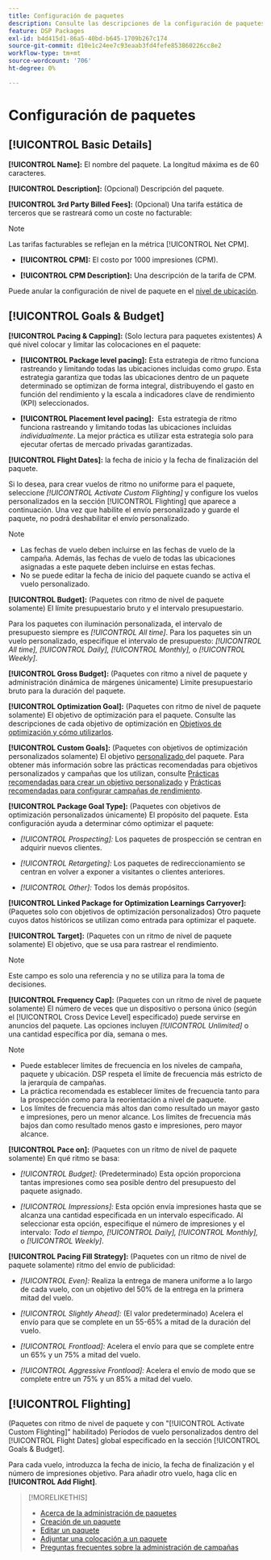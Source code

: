 ```yaml
---
title: Configuración de paquetes
description: Consulte las descripciones de la configuración de paquetes disponible.
feature: DSP Packages
exl-id: b4d415d1-86a5-40bd-b645-1709b267c174
source-git-commit: d10e1c24ee7c93eaab3fd4fefe853860226cc8e2
workflow-type: tm+mt
source-wordcount: '706'
ht-degree: 0%

---
```


# Configuración de paquetes

## [!UICONTROL Basic Details]

**[!UICONTROL Name]:** El nombre del paquete. La longitud máxima es de 60 caracteres.

**[!UICONTROL Description]:**  (Opcional) Descripción del paquete.

**[!UICONTROL 3rd Party Billed Fees]:** (Opcional) Una tarifa estática de terceros que se rastreará como un coste no facturable:

>[!NOTE]
>
>Las tarifas facturables se reflejan en la métrica [!UICONTROL Net CPM].
* **[!UICONTROL CPM]:** El costo por 1000 impresiones (CPM).

* **[!UICONTROL CPM Description]:** Una descripción de la tarifa de CPM.

Puede anular la configuración de nivel de paquete en el [nivel de ubicación](/help/dsp/campaign-management/placements/placement-settings.md).

## [!UICONTROL Goals & Budget]

**[!UICONTROL Pacing & Capping]:**  (Solo lectura para paquetes existentes) A qué nivel colocar y limitar las colocaciones en el paquete:

* **[!UICONTROL Package level pacing]:** Esta estrategia de ritmo funciona rastreando y limitando todas las ubicaciones incluidas como  *grupo*. Esta estrategia garantiza que todas las ubicaciones dentro de un paquete determinado se optimizan de forma integral, distribuyendo el gasto en función del rendimiento y la escala a indicadores clave de rendimiento (KPI) seleccionados.

* **[!UICONTROL Placement level pacing]:**  Esta estrategia de ritmo funciona rastreando y limitando todas las ubicaciones incluidas  *individualmente*. La mejor práctica es utilizar esta estrategia solo para ejecutar ofertas de mercado privadas garantizadas.

**[!UICONTROL Flight Dates]:** la fecha de inicio y la fecha de finalización del paquete.

Si lo desea, para crear vuelos de ritmo no uniforme para el paquete, seleccione *[!UICONTROL *Activate Custom Flighting]** y configure los vuelos personalizados en la sección [!UICONTROL Flighting] que aparece a continuación. Una vez que habilite el envío personalizado y guarde el paquete, no podrá deshabilitar el envío personalizado.

>[!NOTE]
>
>* Las fechas de vuelo deben incluirse en las fechas de vuelo de la campaña. Además, las fechas de vuelo de todas las ubicaciones asignadas a este paquete deben incluirse en estas fechas.
> * No se puede editar la fecha de inicio del paquete cuando se activa el vuelo personalizado.


**[!UICONTROL Budget]:**  (Paquetes con ritmo de nivel de paquete solamente) El límite presupuestario bruto y el intervalo presupuestario.

Para los paquetes con iluminación personalizada, el intervalo de presupuesto siempre es *[!UICONTROL All time]*. Para los paquetes sin un vuelo personalizado, especifique el intervalo de presupuesto: *[!UICONTROL All time],* *[!UICONTROL Daily],* *[!UICONTROL Monthly],* o *[!UICONTROL Weekly]*.

**[!UICONTROL Gross Budget]:** (Paquetes con ritmo a nivel de paquete y administración dinámica de márgenes únicamente) Límite presupuestario bruto para la duración del paquete.

**[!UICONTROL Optimization Goal]:**  (Paquetes con ritmo de nivel de paquete solamente) El objetivo de optimización para el paquete. Consulte las descripciones de cada objetivo de optimización en [Objetivos de optimización y cómo utilizarlos](/help/dsp/optimization/optimization-goals.md).

**[!UICONTROL Custom Goals]:** (Paquetes con objetivos de optimización personalizados solamente) El objetivo  [personalizado ](/help/dsp/optimization/custom-goal-about.md) del paquete. Para obtener más información sobre las prácticas recomendadas para objetivos personalizados y campañas que los utilizan, consulte [Prácticas recomendadas para crear un objetivo personalizado](/help/dsp/optimization/custom-goal-best-practices.md) y [Prácticas recomendadas para configurar campañas de rendimiento](/help/dsp/optimization/campaign-best-practices-performance.md).

**[!UICONTROL Package Goal Type]:**  (Paquetes con objetivos de optimización personalizados únicamente) El propósito del paquete. Esta configuración ayuda a determinar cómo optimizar el paquete:

* *[!UICONTROL Prospecting]:* Los paquetes de prospección se centran en adquirir nuevos clientes.

* *[!UICONTROL Retargeting]:* Los paquetes de redireccionamiento se centran en volver a exponer a visitantes o clientes anteriores.

* *[!UICONTROL Other]:* Todos los demás propósitos.

**[!UICONTROL Linked Package for Optimization Learnings Carryover]:**  (Paquetes solo con objetivos de optimización personalizados) Otro paquete cuyos datos históricos se utilizan como entrada para optimizar el paquete.

**[!UICONTROL Target]:**  (Paquetes con un ritmo de nivel de paquete solamente) El objetivo, que se usa para rastrear el rendimiento.

>[!NOTE]
>
>Este campo es solo una referencia y no se utiliza para la toma de decisiones.

**[!UICONTROL Frequency Cap]:**  (Paquetes con un ritmo de nivel de paquete solamente) El número de veces que un dispositivo o persona único (según el  [!UICONTROL Cross Device Level] especificado) puede servirse en anuncios del paquete. Las opciones incluyen *[!UICONTROL Unlimited]* o una cantidad específica por día, semana o mes.

>[!NOTE]
>
>* Puede establecer límites de frecuencia en los niveles de campaña, paquete y ubicación. DSP respeta el límite de frecuencia más estricto de la jerarquía de campañas.
>* La práctica recomendada es establecer límites de frecuencia tanto para la prospección como para la reorientación a nivel de paquete.
> * Los límites de frecuencia más altos dan como resultado un mayor gasto e impresiones, pero un menor alcance. Los límites de frecuencia más bajos dan como resultado menos gasto e impresiones, pero mayor alcance.


**[!UICONTROL Pace on]:**  (Paquetes con un ritmo de nivel de paquete solamente) En qué ritmo se basa:

* *[!UICONTROL Budget]:*  (Predeterminado) Esta opción proporciona tantas impresiones como sea posible dentro del presupuesto del paquete asignado.

* *[!UICONTROL Impressions]:* Esta opción envía impresiones hasta que se alcanza una cantidad especificada en un intervalo especificado. Al seleccionar esta opción, especifique el número de impresiones y el intervalo: *Todo el tiempo,* *[!UICONTROL Daily],* *[!UICONTROL Monthly],* o *[!UICONTROL Weekly]*.

**[!UICONTROL Pacing Fill Strategy]:**  (Paquetes con un ritmo de nivel de paquete solamente) ritmo del envío de publicidad:

* *[!UICONTROL Even]:* Realiza la entrega de manera uniforme a lo largo de cada vuelo, con un objetivo del 50% de la entrega en la primera mitad del vuelo.

* *[!UICONTROL Slightly Ahead]:* (El valor predeterminado) Acelera el envío para que se complete en un 55-65% a mitad de la duración del vuelo.

* *[!UICONTROL Frontload]:* Acelera el envío para que se complete entre un 65% y un 75% a mitad del vuelo.

* *[!UICONTROL Aggressive Frontload]:* Acelera el envío de modo que se complete entre un 75% y un 85% a mitad del vuelo.

## [!UICONTROL Flighting]

(Paquetes con ritmo de nivel de paquete y con &quot;[!UICONTROL Activate Custom Flighting]&quot; habilitado) Períodos de vuelo personalizados dentro del [!UICONTROL Flight Dates] global especificado en la sección [!UICONTROL Goals & Budget].

Para cada vuelo, introduzca la fecha de inicio, la fecha de finalización y el número de impresiones objetivo. Para añadir otro vuelo, haga clic en **[!UICONTROL Add Flight]**.

>[!MORELIKETHIS]
>
>* [Acerca de la administración de paquetes](package-about.md)
>* [Creación de un paquete](package-create.md)
>* [Editar un paquete](package-edit.md)
>* [Adjuntar una colocación a un paquete](package-attach-placement.md)
>* [Preguntas frecuentes sobre la administración de campañas](/help/dsp/campaign-management/campaign-management-faq.md)

